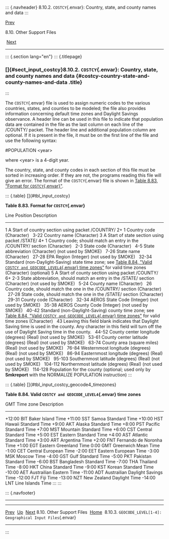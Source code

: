 ::: {.navheader}
8.10.2. `COSTCY`{.envar}: Country, state, and county names and data
:::

[Prev](ch08s10.html) 

8.10. Other Support Files

 [Next](ch08s10s03.html)

------------------------------------------------------------------------

::: {.section lang="en"}
::: {.titlepage}
<div>

<div>

### []{#sect_input_costcy}8.10.2. `COSTCY`{.envar}: Country, state, and county names and data {#costcy-country-state-and-county-names-and-data .title}

</div>

</div>
:::

The `COSTCY`{.envar} file is used to assign numeric codes to the various
countries, states, and counties to be modeled; the file also provides
information concerning default time zones and Daylight Savings
observance. A header line can be used in this file to indicate that
population data are contained in the file as the last column on each
line of the /COUNTY/ packet. The header line and additional population
column are optional. If it is present in the file, it must be on the
first line of the file and use the following syntax:

\#POPULATION \<year\>

where \<year\> is a 4-digit year.

The country, state, and county codes in each section of this file must
be sorted in increasing order. If they are not, the programs reading
this file will give an error. The format of the `COSTCY`{.envar} file is
shown in [Table 8.83, "Format for
`COSTCY`{.envar}"](ch08s10s02.html#tbl_input_costcy "Table 8.83. Format for COSTCY").

::: {.table}
[]{#tbl_input_costcy}

**Table 8.83. Format for `COSTCY`{.envar}**

  Line   Position   Description
  ------ ---------- ------------------------------------------------------------------------------------------------------------------------------------------------------------------------------------------------------------------------------------------------------------------------------------
  1      A          Start of country section using packet /COUNTRY/
  2+     1          Country code (Character)
         3-22       Country name (Character)
  3      A          Start of state section using packet /STATE/
  4+     1          Country code; should match an entry in the /COUNTRY/ section (Character)
         2-3        State code (Character)
         4-5        State abbreviation (Character) (not used by SMOKE)
         7-26       State name (Character)
         27-28      EPA Region (Integer) (not used by SMOKE)
         32-34      Standard (non-Daylight-Saving) state time zone; see [Table 8.84, "Valid `COSTCY and GEOCODE_LEVEL4`{.envar} time zones"](ch08s10s02.html#tbl_input_costcy_geocode4_timezones "Table 8.84. Valid COSTCY and GEOCODE_LEVEL4 time zones") for valid time zones (Character) (optional)
  5      A          Start of county section using packet /COUNTY/
  6+     2-3        State abbreviation, should match an entry in the /STATE/ section (Character) (not used by SMOKE)
         5-24       County name (Character)
         26         Country code, should match the one in the /COUNTRY/ section (Character)
         27-28      State code, should match the one in the /STATE/ section (Character)
         29-31      County code (Character)
         32-34      AEROS State Code (Integer) (not used by SMOKE)
         35-38      AEROS County Code (Integer) (not used by SMOKE)
         40-42      Standard (non-Daylight-Saving) county time zone; see [Table 8.84, "Valid `COSTCY and GEOCODE_LEVEL4`{.envar} time zones"](ch08s10s02.html#tbl_input_costcy_geocode4_timezones "Table 8.84. Valid COSTCY and GEOCODE_LEVEL4 time zones") for valid time zones (Character)
         43         Leaving this field blank indicates that Daylight Saving time is used in the county. Any character in this field will turn off the use of Daylight Saving time in the county.
         44-52      County center longitude (degrees) (Real) (not used by SMOKE)
         53-61      County center latitude (degrees) (Real) (not used by SMOKE)
         63-74      County area (square miles) (Real) (not used by SMOKE)
         76-84      Westernmost longitude (degrees) (Real) (not used by SMOKE)
         86-94      Easternmost longitude (degrees) (Real) (not used by SMOKE)
         95-103     Southernmost latitude (degrees) (Real) (not used by SMOKE)
         104-112    Northernmost latitude (degrees) (Real) (not used by SMOKE)
         114-128    Population for the county (optional; used only by **Smkreport** with the NORMALIZE POPULATION instruction)
:::

::: {.table}
[]{#tbl_input_costcy_geocode4_timezones}

**Table 8.84. Valid `COSTCY and GEOCODE_LEVEL4`{.envar} time zones**

  GMT      Time zone   Description
  -------- ----------- -----------------------------------
  +12:00   BIT         Baker Island Time
  +11:00   SST         Samoa Standard Time
  +10:00   HST         Hawaii Standard Time
  +9:00    AKT         Alaska Standard Time
  +8:00    PST         Pacific Standard Time
  +7:00    MST         Mountain Standard Time
  +6:00    CST         Central Standard Time
  +5:00    EST         Eastern Standard Time
  +4:00    AST         Atlantic Standard Time
  +3:00    ART         Argentina Time
  +2:00    FNT         Fernando de Noronha Time
  +1:00    EGT         Eastern Greenland Time
  0:00     GMT         Greenwich Mean Time
  -1:00    CET         Central European Time
  -2:00    EET         Eastern European Time
  -3:00    MSK         Moscow Time
  -4:00    GST         Gulf Standard Time
  -5:00    PKT         Pakistan Standard Time
  -6:00    BST         Bangladesh Standard Time
  -7:00    THA         Thailand Time
  -8:00    HKT         China Standard Time
  -9:00    KST         Korean Standard Time
  -10:00   AET         Austrailian Eastern Time
  -11:00   ADT         Austrailian Daylight Savings Time
  -12:00   FJT         Fiji Time
  -13:00   NZT         New Zealand Daylight Time
  -14:00   LNT         Line Islands Time
:::
:::

::: {.navfooter}

------------------------------------------------------------------------

  ---------------------------- -------------------- -----------------------------------------------------------------
  [Prev](ch08s10.html)          [Up](ch08s10.html)                                            [Next](ch08s10s03.html)
  8.10. Other Support Files     [Home](index.html)     8.10.3. `GEOCODE_LEVEL[1-4]: Geographical Input Files`{.envar}
  ---------------------------- -------------------- -----------------------------------------------------------------
:::
